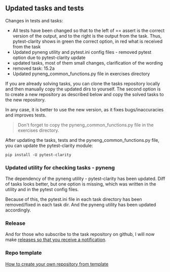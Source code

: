 ## Updated tasks and tests

Changes in tests and tasks:

* All tests have been changed so that to the left of == assert is the correct version of the output, and to the right is the output from the task.
  Thus, pytest-clarity shows in green the correct option, in red what is received from the task
* Updated pyneng utility and pytest.ini config files - removed pytest option due to pytest-clarity update
* updated tasks, most of them small changes, clarification of the wording
* removed task: 15.2a
* Updated pyneng_common_functions.py file in exercises directory


If you are already solving tasks, you can clone the tasks repository locally and then manually
copy the updated dirs to yourself. The second option is to create a new repository as described below
and copy the solved tasks to the new repository.

In any case, it is better to use the new version, as it fixes bugs/inaccuracies and improves tests.

> Don't forget to copy the pyneng_common_functions.py file in the exercises directory.

After updating the tasks, tests and the pyneng_common_functions.py file, you can update the pytest-clarity module:

```
pip install -U pytest-clarity
```

### Updated utility for checking tasks - pyneng

The dependency of the pyneng utility - pytest-clarity has been updated. Diff of tasks looks better,
but one option is missing, which was written in the utility and in the pytest config files.

Because of this, the pytest.ini file in each task directory has been removed/fixed in each task dir.
And the pyneng utility has been updated accordingly.

### Release

And for those who subscribe to the task repository on github, I will now make [releases so that you receive a notification](https://github.com/natenka/pyneng-examples-exercises-en/releases/tag/2021.07).

### Repo template

[How to create your own repository from template](https://github.com/natenka/pyneng-examples-exercises-en#creating-a-repository-on-github)
